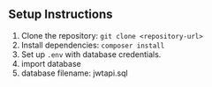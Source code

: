 ## Setup Instructions

1. Clone the repository: `git clone <repository-url>`
2. Install dependencies: `composer install`
3. Set up `.env` with database credentials.
4. import database
5. database filename: jwtapi.sql
